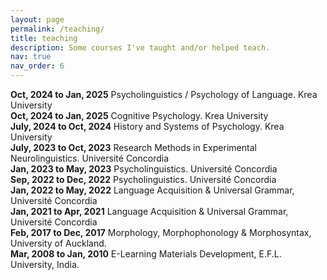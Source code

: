 ```yaml
---
layout: page
permalink: /teaching/
title: teaching
description: Some courses I've taught and/or helped teach.
nav: true
nav_order: 6
---
```

**Oct, 2024 to Jan, 2025** Psycholinguistics / Psychology of Language. Krea University<br>
**Oct, 2024 to Jan, 2025** Cognitive Psychology. Krea University<br>
**July, 2024 to Oct, 2024** History and Systems of Psychology. Krea University<br>
**July, 2023 to Oct, 2023** Research Methods in Experimental Neurolinguistics. Université Concordia<br>
**Jan, 2023 to May, 2023** Psycholinguistics. Université Concordia<br>
**Sep, 2022 to Dec, 2022** Psycholinguistics. Université Concordia<br>
**Jan, 2022 to May, 2022** Language Acquisition & Universal Grammar, Université Concordia<br>
**Jan, 2021 to Apr, 2021** Language Acquisition & Universal Grammar, Université Concordia<br>
**Feb, 2017 to Dec, 2017** Morphology, Morphophonology & Morphosyntax, University of Auckland.<br>
**Mar, 2008 to Jan, 2010** E-Learning Materials Development, E.F.L. University, India.<br>

